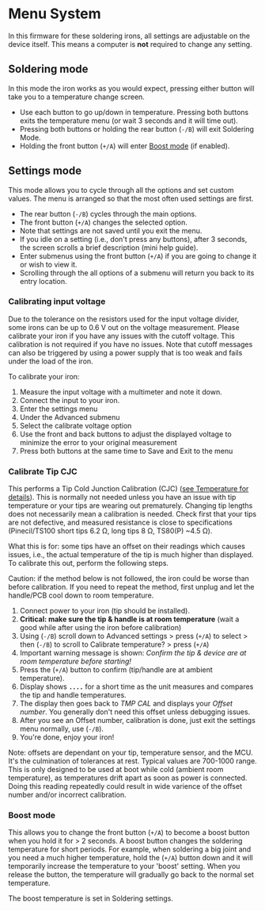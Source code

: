 # Menu System

In this firmware for these soldering irons, all settings are adjustable on the device itself. This means a computer is **not** required to change any setting.

## Soldering mode

In this mode the iron works as you would expect, pressing either button will take you to a temperature change screen.
- Use each button to go up/down in temperature. Pressing both buttons exits the temperature menu (or wait 3 seconds and it will time out).
- Pressing both buttons or holding the rear button (`-/B`) will exit Soldering Mode.
- Holding the front button (`+/A`) will enter [Boost mode](/Documentation/Menu.md#boost-mode) (if enabled).

## Settings mode

This mode allows you to cycle through all the options and set custom values.
The menu is arranged so that the most often used settings are first.

- The rear button (`-/B`) cycles through the main options.
- The front button (`+/A`) changes the selected option.
- Note that settings are not saved until you exit the menu.
- If you idle on a setting (i.e., don't press any buttons), after 3 seconds, the screen scrolls a brief description (mini help guide).
- Enter submenus using the front button (`+/A`) if you are going to change it or wish to view it.
- Scrolling through the all options of a submenu will return you back to its entry location.

### Calibrating input voltage

Due to the tolerance on the resistors used for the input voltage divider, some irons can be up to 0.6 V out on the voltage measurement.
Please calibrate your iron if you have any issues with the cutoff voltage. This calibration is not required if you have no issues.
Note that cutoff messages can also be triggered by using a power supply that is too weak and fails under the load of the iron.

To calibrate your iron:

1. Measure the input voltage with a multimeter and note it down.
2. Connect the input to your iron.
3. Enter the settings menu
4. Under the Advanced submenu
5. Select the calibrate voltage option
6. Use the front and back buttons to adjust the displayed voltage to minimize the error to your original measurement
7. Press both buttons at the same time to Save and Exit to the menu

### Calibrate Tip CJC
This performs a Tip Cold Junction Calibration (CJC) ([see Temperature for details](/Documentation/Temperature.md)). This is normally not needed unless you have an issue with tip temperature or your tips are wearing out prematurely. Changing tip lengths does not necessarily mean a calibration is needed. Check first that your tips are not defective, and measured resistance is close to specifications (Pinecil/TS100 short tips 6.2 Ω, long tips 8 Ω, TS80(P) ~4.5 Ω).

What this is for: some tips have an offset on their readings which causes issues, i.e., the actual temperature of the tip is much higher than displayed. To calibrate this out, perform the following steps. 

Caution: if the method below is not followed, the iron could be worse than before calibration. If you need to repeat the method, first unplug and let the handle/PCB cool down to room temperature.

1. Connect power to your iron (tip should be installed).
2. **Critical: make sure the tip & handle is at room temperature** (wait a good while after using the iron before calibration)
3. Using (`-/B`) scroll down to Advanced settings > press (`+/A`) to select > then (`-/B`) to scroll to Calibrate temperature? > press (`+/A`)
4. Important warning message is shown: *Confirm the tip & device are at room temperature before starting!* 
5. Press the (`+/A`) button to confirm (tip/handle are at ambient temperature).
6. Display shows **`....`** for a short time as the unit measures and compares the tip and handle temperatures.
7. The display then goes back to *TMP CAL* and displays your *Offset number*. You generally don't need this offset unless debugging issues.
8. After you see an Offset number, calibration is done, just exit the settings menu normally, use (`-/B`).
9. You're done, enjoy your iron!

Note: offsets are dependant on your tip, temperature sensor, and the MCU. It's the culmination of tolerances at rest. Typical values are 700-1000 range. This is only designed to be used at boot while cold (ambient room temperature), as temperatures drift apart as soon as power is connected. Doing this reading repeatedly could result in wide varience of the offset number and/or incorrect calibration.

### Boost mode

This allows you to change the front button (`+/A`) to become a boost button when you hold it for > 2 seconds. A boost button changes the soldering temperature for short periods. For example, when soldering a big joint and you need a much higher temperature, hold the (`+/A`) button down and it will temporarily increase the temperature to your 'boost' setting. When you release the button, the temperature will gradually go back to the normal set temperature.

The boost temperature is set in Soldering settings.
